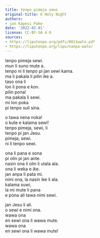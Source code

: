 ```yaml
---
title: tenpo pimeja sewi
original-title: O Holy Night
authors:
- jan Kapesi Pake
date: '2022-02-01'
license: CC-BY-SA 4.0
sources:
- https://liputenpo.org/pdfs/0011walo.pdf
- https://liputenpo.org/lipu/nanpa-walo/
---
```


tenpo pimeja sewi.  
mun li suno mute a.  
tenpo ni li tenpo pi jan sewi kama.  
ma li pakala li pilin ike a.  
taso ona li  
lon li pona e kon.  
pilin pona!  
ma pakala li sewi.  
mi lon poka  
pi tenpo suli sina.

o tawa nena noka!  
o kute e kalama sewi!  
tenpo pimeja, sewi, li  
tenpo pi jan Jesu.  
pimeja, sewi.  
ni li tenpo sewi.

ona li pana e sona  
pi olin pi jan ante.  
nasin ona li olin li utala ala.  
ona li weka e ike.  
jan anpa li pata mi.  
nimi ona, la nasin ike li ala.  
kalama suwi,  
la mi mute li pana  
e pona ali tawa nimi sewi.

jan Jesu li ali.  
o sewi e nimi ona.  
wawa ona  
en sewi ona li wawa mute.  
wawa ona  
en sewi ona li wawa mute!